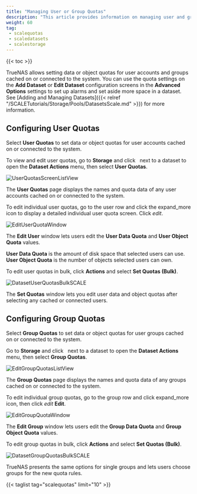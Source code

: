 ```yaml
---
title: "Managing User or Group Quotas"
description: "This article provides information on managing user and group quotas."
weight: 60
tag: 
 - scalequotas
 - scaledatasets
 - scalestorage
---
```


{{< toc >}}


TrueNAS allows setting data or object quotas for user accounts and groups cached on or connected to the system. You can use the quota settings on the **Add Dataset** or **Edit Dataset** configuration screens in the **Advanced Options** settings to set up alarms and set aside more space in a dataset. See [Adding and Managing Datasets]({{< relref "/SCALETutorials/Storage/Pools/DatasetsScale.md" >}}) for more information.

## Configuring User Quotas

Select **User Quotas** to set data or object quotas for user accounts cached on or connected to the system.

To view and edit user quotas, go to **Storage** and click <i class="fa fa-ellipsis-v" aria-hidden="true" title="Options"></i>&nbsp; next to a dataset to open the **Dataset Actions** menu, then select **User Quotas**.

![UserQuotasScreenListView](/images/SCALE/22.02/UserQuotasScreenListView.png "User Quotas List View")

The **User Quotas** page displays the names and quota data of any user accounts cached on or connected to the system.

To edit individual user quotas, go to the user row and click the <span class="material-icons">expand_more</span> icon to display a detailed individual user quota screen. 
Click <i class="material-icons" aria-hidden="true" title="edit">edit</i>.

![EditUserQuotaWindow](/images/SCALE/22.02/EditUserQuotaWindow.png "Edit User Quota")

The **Edit User** window lets users edit the **User Data Quota** and **User Object Quota** values.

**User Data Quota** is the amount of disk space that selected users can use. **User Object Quota** is the number of objects selected users can own.

To edit user quotas in bulk, click **Actions** and select **Set Quotas (Bulk)**.

![DatasetUserQuotasBulkSCALE](/images/SCALE/DatasetUserQuotasBulkSCALE.png "Bulk-Editing User Quotas")

The **Set Quotas** window lets you edit user data and object quotas after selecting any cached or connected users.

## Configuring Group Quotas

Select **Group Quotas** to set data or object quotas for user groups cached on or connected to the system. 

Go to **Storage** and click <i class="fa fa-ellipsis-v" aria-hidden="true" title="Options"></i>&nbsp; next to a dataset to open the **Dataset Actions** menu, then select **Group Quotas**.

![EditGroupQuotasListView](/images/SCALE/22.02/EditGroupQuotasListView.png "Group Quotas List View")

The **Group Quotas** page displays the names and quota data of any groups cached on or connected to the system.

To edit individual group quotas, go to the group row and click <span class="material-icons">expand_more</span> icon, then click <i class="material-icons" aria-hidden="true" title="edit">edit</i> **Edit**.

![EditGroupQuotaWindow](/images/SCALE/22.02/EditGroupQuotaWindow.png "Edit Qroup Quota")

The **Edit Group** window lets users edit the **Group Data Quota** and **Group Object Quota** values.

To edit group quotas in bulk, click **Actions** and select **Set Quotas (Bulk)**.

![DatasetGroupQuotasBulkSCALE](/images/SCALE/DatasetGroupQuotasBulkSCALE.png "Bulk-Editing Group Quotas")

TrueNAS presents the same options for single groups and lets users choose groups for the new quota rules.

{{< taglist tag="scalequotas" limit="10" >}}
